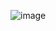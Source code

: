 ![image](https://github.com/user-attachments/assets/dbd6e754-1c6d-4356-83c9-3d9c4ea9f71e)


<!---
ValleySheep/ValleySheep is a ✨ special ✨ repository because its `README.md` (this file) appears on your GitHub profile.
You can click the Preview link to take a look at your changes.
--->
